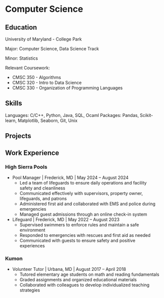 # Computer Science

## Education
University of Maryland - College Park

Major: Computer Science, Data Science Track

Minor: Statistics

Relevant Coursework: 
+ CMSC 350 - Algorithms
+ CMSC 320 - Intro to Data Science
+ CMSC 330 - Organization of Programming Languages

## Skills
Languages: C/C++, Python, Java, SQL, Ocaml
Packages: Pandas, Scikit-learn, Matplotlib, Seaborn, Git, Unix

## Projects

## Work Experience
### High Sierra Pools
+ Pool Manager  |  Frederick, MD  |  May 2024 – August 2024								                                
  - Led a team of lifeguards to ensure daily operations and facility safety and cleanliness
  - Communicated effectively with supervisors, property owner, lifeguards, and patrons
  - Administered first aid and collaborated with EMS and police during emergencies
  - Managed guest admissions through an online check-in system
+ Lifeguard  |  Frederick, MD  |  May 2022 – August 2023
  - Supervised swimmers to enforce rules and maintain a safe environment
  - Responded to emergencies with rescues and first aid as needed
  - Communicated with guests to ensure safety and positive experiences
    
### Kumon
+ Volunteer Tutor  |  Urbana, MD  |  August 2017 – April 2018							                               
  - Tutored elementary age students on math and reading fundamentals
  - Graded assignments and organized educational materials
  - Collaborated with colleagues to develop individualized teaching strategies
